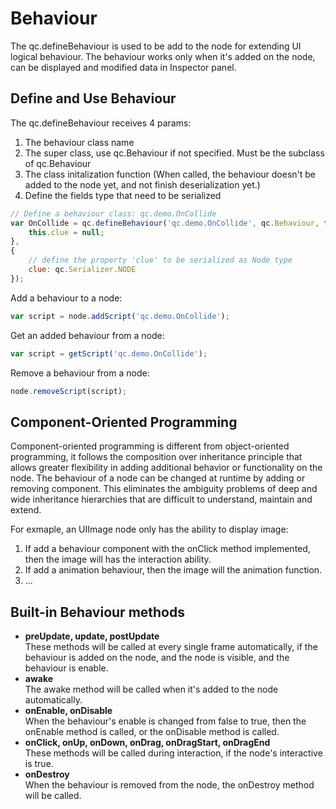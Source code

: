 # Behaviour

The qc.defineBehaviour is used to be add to the node for extending UI logical behaviour. The behaviour works only when it's added on the node, can be displayed and modified data in Inspector panel.

## Define and Use Behaviour

The qc.defineBehaviour receives 4 params:  
1. The behaviour class name
2. The super class, use qc.Behaviour if not specified. Must be the subclass of qc.Behaviour
3. The class initalization function (When called, the behaviour doesn't be added to the node yet, and not finish deserialization yet.) 
4. Define the fields type that need to be serialized
````javascript
// Define a behaviour class: qc.demo.OnCollide    
var OnCollide = qc.defineBehaviour('qc.demo.OnCollide', qc.Behaviour, function() {
    this.clue = null;
}, 
{
	// define the property 'clue' to be serialized as Node type
    clue: qc.Serializer.NODE        
});
````

Add a behaviour to a node:  
````javascript
var script = node.addScript('qc.demo.OnCollide');
````

Get an added behaviour from a node:  
````javascript
var script = getScript('qc.demo.OnCollide');
````

Remove a behaviour from a node:  
````javascript
node.removeScript(script);
````

## Component-Oriented Programming
Component-oriented programming is different from object-oriented programming, it follows the composition over inheritance principle that allows greater flexibility in adding additional behavior or functionality on the node. The behaviour of a node can be changed at runtime by adding or removing component. This eliminates the ambiguity problems of deep and wide inheritance hierarchies that are difficult to understand, maintain and extend.

For exmaple, an UIImage node only has the ability to display image:  
1. If add a behaviour component with the onClick method implemented, then the image will has the interaction ability.
2. If add a animation behaviour, then the image will the animation function.
3. ...

## Built-in Behaviour methods
* __preUpdate, update, postUpdate__  
These methods will be called at every single frame automatically, if the behaviour is added on the node, and the node is visible, and the behaviour is enable.
* __awake__  
The awake method will be called when it's added to the node automatically.
* __onEnable, onDisable__  
When the behaviour's enable is changed from false to true, then the onEnable method is called, or the onDisable method is called.
* __onClick, onUp, onDown, onDrag, onDragStart, onDragEnd__  
These methods will be called during interaction, if the node's interactive is true.
* __onDestroy__  
When the behaviour is removed from the node, the onDestroy method will be called.


